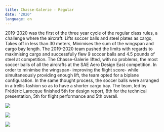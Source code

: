 ```yaml
---
title: Chasse-Galerie - Regular
date: "2020"
language: en
---
```

2019-2020 was the first of the three year cycle of the regular class rules, a challenge where the aircraft: 
Lifts soccer balls and steel plates as cargo, 
Takes off in less than 30 meters,
Minimises the sum of the wingspan and cargo bay length. 
The 2019-2020 team pushed the limits with regards to maximising cargo and successfully flew 9 soccer balls and 4.5 pounds of steel at competition. The Chasse-Galerie lifted, with no problems, the most soccer balls of all the aircrafts at the SAE Aero Design East competition. In order to minimise the wingspan- improving the flight score- while simultaneously providing enough lift, the team opted for a biplane configuration. In the same thought process, the soccer balls were arranged in a trellis fashion so as to have a shorter cargo bay. 
The team, led by Frédéric Larocque finished 5th for design report, 8th for the technical presentation, 5th for flight performance and 5th overall. 

![](https://res.cloudinary.com/decninixz/image/upload/v1595283815/avion_cargo_site_web_full_res-08202_ne6ywj.jpg)

![](https://res.cloudinary.com/decninixz/image/upload/v1595361053/avion_cargo_site_web_full_res-08938_ad81gw.jpg)

![](https://res.cloudinary.com/decninixz/image/upload/v1595361054/avion_cargo_site_web_full_res-09012_jouid1.jpg)